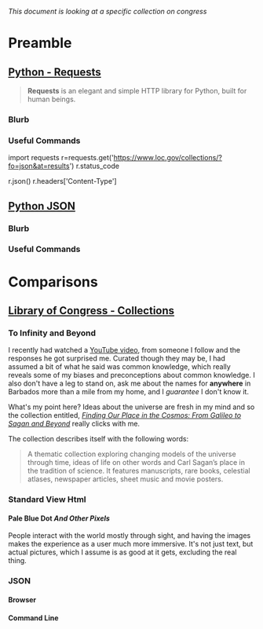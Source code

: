 _This document is looking at a specific collection on congress_




# Preamble

## [Python - Requests](https://requests.readthedocs.io/en/latest/)
> **Requests** is an elegant and simple HTTP library for Python, built for human beings.

### Blurb


### Useful Commands
import requests
r=requests.get('https://www.loc.gov/collections/?fo=json&at=results')
r.status_code

r.json()
r.headers['Content-Type']

## [Python JSON](https://docs.python.org/3/library/json.html)

### Blurb


### Useful Commands

# Comparisons

## [Library of Congress - Collections](https://www.loc.gov/collections/)

### To Infinity and Beyond

I recently had watched a [YouTube video](https://youtu.be/fG8SwAFQFuU?si=Eg1Ozdhur4K3w0aj), from someone I follow and the responses he got surprised me. Curated though they may be, I had assumed a bit of what he said was common knowledge, which really reveals some of my biases and preconceptions about common knowledge. I also don't have a leg to stand on, ask me about the names for **anywhere** in Barbados more than a mile from my home, and I *guarantee* I don't know it.

What's my point here? Ideas about the universe are fresh in my mind and so the collection entitled, [*Finding Our Place in the Cosmos: From Galileo to Sagan and Beyond*](https://www.loc.gov/collections/finding-our-place-in-the-cosmos-with-carl-sagan/about-this-collection/) really clicks with me.

The collection describes itself with the following words:
> A thematic collection exploring changing models of the universe through time, ideas of life on other words and Carl Sagan’s place in the tradition of science. It features manuscripts, rare books, celestial atlases, newspaper articles, sheet music and movie posters.

### Standard View Html

#### Pale Blue Dot *And Other Pixels*

People interact with the world mostly through sight, and having the images makes the experience as a user much more immersive. It's not just text, but actual pictures, which I assume is as good at it gets, excluding the real thing.

### JSON

#### Browser

#### Command Line


<!--

# Appendix

## Links to Consider
This section will be deleted, but will hold some links which may be used in the document

- [The Milky Way: One of the Many Galaxies](https://www.loc.gov/collections/finding-our-place-in-the-cosmos-with-carl-sagan/articles-and-essays/modeling-the-cosmos/the-milky-way-one-of-the-many-galaxies/)
   - Speaks to the size of milky way. I dig the scanned old [atlas](https://www.loc.gov/resource/g3180m.gct00292/?sp=6&r=-0.018,-0.11,1.288,0.633,0).


## Aspects to Compare about the Collection

This is not an exhaustive list, but should give some direction in what to look at

- What's generally interesting about the collection to you?
  - Have a general look, then breakdown by html and json in browser & command-line
- How is it structured?
  - Compare html and json, similarities and differences
- How was navigating the data
  - For html & json state in browser & command line: ease of use, similarities and differences
  - Note any idiosyncrasies for the three different methods
  - Note naming conventions
  - Note choices made in the organising, maybe consider why they were made and their likely trade-offs
- Note how you may want to use the data
  
-->
